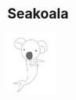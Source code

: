 # Seakoala  



<!-- background color -->


<img src="src/seakoalaa.gif"
     alt="seakoala gif"
     style="height: 20%; width: 20%;
     float: center; " 
     />